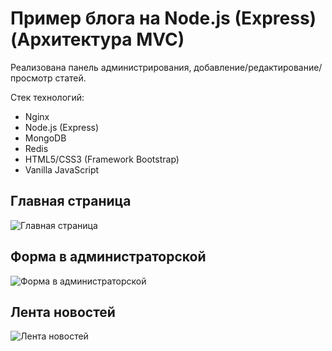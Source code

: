 # Пример блога на Node.js (Express) (Архитектура MVC)

Реализована панель администрирования, добавление/редактирование/просмотр статей.

Стек технологий:

* Nginx
* Node.js (Express)
* MongoDB
* Redis
* HTML5/CSS3 (Framework Bootstrap)
* Vanilla JavaScript

## Главная страница
![Главная страница](https://webexpensive.ru/git/1.jpg)

## Форма в администраторской
![Форма в администраторской](https://webexpensive.ru/git/3.jpg)

## Лента новостей
![Лента новостей](https://webexpensive.ru/git/2.jpg)

